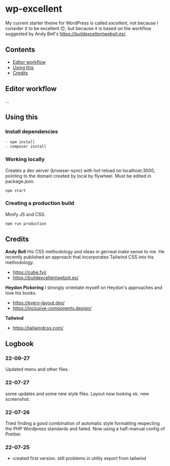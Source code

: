 # wp-excellent

My current starter theme for WordPress is called _excellent_, not because I consider it to be excellent 🙃, but because it is based on the workflow suggested by Andy Bell's https://buildexcellentwebsit.es/.

## Contents

- [Editor workflow](#editor-workflow)
- [Using this](#using-this)
- [Credits](#credits)

## Editor workflow

...

## Using this

### Install dependencies

```
- npm install
- composer install
```

### Working locally

Creates a dev server (browser-sync) with hot reload on localhost:3000, pointing to the domain created by local by flywheel. Must be edited in package.json.

```
npm start
```

### Creating a production build

Minify JS and CSS.

```
npm run production
```

## Credits

**Andy Bell**
His CSS methodology and ideas in gerneal make sense to me. He recently published an approach that incorporates Tailwind CSS into his methodology.

- https://cube.fyi/
- https://buildexcellentwebsit.es/

**Heydon Pickering**
I strongly orientate myself on Heydon's approaches and love his books.

- https://every-layout.dev/
- https://inclusive-components.design/

**Tailwind**

- https://tailwindcss.com/

## Logbook

### 22-09-27

Updated menu and other files.

### 22-07-27

some updates and some new style files. Layout now looking ok. new screenshot.

### 22-07-26

Tried finding a good combination of automatic style formatting respecting the PHP Wordpress standards and failed. Now using a half-manual config of Prettier.

### 22-07-25

- created first version. still problems in utility export from tailwind
